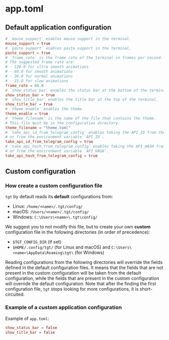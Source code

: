 # app.toml

## Default application configuration

```toml
# `mouse_support` enables mouse support in the terminal.
mouse_support = true
# `paste_support` enables paste support in the terminal.
paste_support = true
# `frame_rate` is the frame rate of the terminal in frames per second.
# The suggested frame rate are:
# - 120.0 for ultra smooth animations
# - 60.0 for smooth animations
# - 30.0 for normal animations
# - 15.0 for slow animations
frame_rate = 60.0
# `show_status_bar` enables the status bar at the bottom of the terminal.
show_status_bar = true
# `show_title_bar` enables the title bar at the top of the terminal.
show_title_bar = true
# `theme_enable` enables the theme.
theme_enable = true
# `theme_filename` is the name of the file that contains the theme.
# This file must be in the configuration directory.
theme_filename = "theme.toml"
# `take_api_id_from_telegram_config` enables taking the API_ID from the Telegram configuration file
# or from the environment variable `API_ID`.
take_api_id_from_telegram_config = true
# `take_api_hash_from_telegram_config` enables taking the API_HASH from the Telegram configuration file
# or from the environment variable `API_HASH`.
take_api_hash_from_telegram_config = true
```

## Custom configuration

### How create a custom configuration file

`tgt` by default reads its **default** configurations from:
- Linux: `/home/<name>/.tgt/config/`
- macOS: `/Users/<name>/.tgt/config/`
- Windows: `C:\Users\<name>\.tgt\config/`

We suggest you to not modify this file, but to create your own **custom** configuration file in the following directories (in order of precedence):

- `$TGT_CONFIG_DIR` (if set)
- `$HOME/.config/tgt/` (for Linux and macOS) and `C:\Users\<name>\AppData\Roaming\tgt\` (for Windows)

Reading configurations from the following directories will override the fields defined in the default configuration files.
It means that the fields that are not present in the custom configuration will be taken from the default configuration, while the fields that are present in the custom configuration will override the default configuration.
Note that after the finding the first configuration file, `tgt` stops looking for more configurations, it is short-circuited.

### Example of a custom application configuration

Example of `app.toml`:

```toml
show_status_bar = false
show_title_bar = false
```
